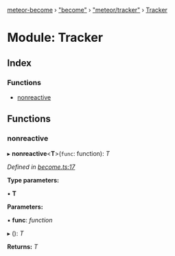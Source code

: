 [meteor-become](../README.md) › ["become"](_become_.md) › ["meteor/tracker"](_become_._meteor_tracker_.md) › [Tracker](_become_._meteor_tracker_.tracker.md)

# Module: Tracker

## Index

### Functions

* [nonreactive](_become_._meteor_tracker_.tracker.md#nonreactive)

## Functions

###  nonreactive

▸ **nonreactive**<**T**>(`func`: function): *T*

*Defined in [become.ts:17](https://github.com/epfl-idevelop/meteor-become/blob/rewrite/as-npm-package/become.ts#L17)*

**Type parameters:**

▪ **T**

**Parameters:**

▪ **func**: *function*

▸ (): *T*

**Returns:** *T*
